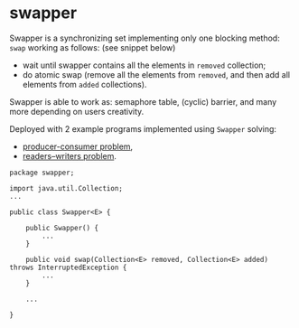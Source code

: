 # swapper

Swapper is a synchronizing set implementing only one blocking method: ```swap``` working as follows: (see snippet below)
 - wait until swapper contains all the elements in ```removed``` collection;
 - do atomic swap (remove all the elements from ```removed```, and then add all elements from ```added``` collections).

Swapper is able to work as: semaphore table, (cyclic) barrier, and many more depending on users creativity. 

Deployed with 2 example programs implemented using ```Swapper``` solving:
 - [producer-consumer problem](https://en.wikipedia.org/wiki/Producer%E2%80%93consumer_problem),
 - [readers–writers problem](https://en.wikipedia.org/wiki/Readers%E2%80%93writers_problem).
```
package swapper;

import java.util.Collection;
...

public class Swapper<E> {

    public Swapper() {
        ...
    }

    public void swap(Collection<E> removed, Collection<E> added) throws InterruptedException {
        ...
    }

    ...

}
```
